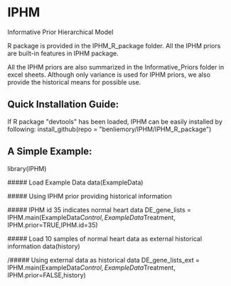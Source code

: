 # IPHM
Informative Prior Hierarchical Model

R package is provided in the IPHM_R_package folder. All the IPHM priors are built-in features in IPHM package.

All the IPHM priors are also summarized in the Informative_Priors folder in excel sheets. 
Although only variance is used for IPHM priors, we also provide the historical means for possible use.

## Quick Installation Guide:
If R package "devtools" has been loaded, IPHM can be easily installed by following: 
install_github(repo = "benliemory/IPHM/IPHM_R_package")

## A Simple Example:

library(IPHM)

\#####  Load Example Data
data(ExampleData)

\##### Using IPHM prior providing historical information

\##### IPHM id 35 indicates normal heart data
DE_gene_lists = IPHM.main(ExampleData$Control,ExampleData$Treatment, 
                          IPHM.prior=TRUE,IPHM.id=35)


\##### Load 10 samples of normal heart data as external historical information
data(history)

/##### Using external data as historical data
DE_gene_lists_ext = IPHM.main(ExampleData$Control,ExampleData$Treatment, 
                              IPHM.prior=FALSE,history)
